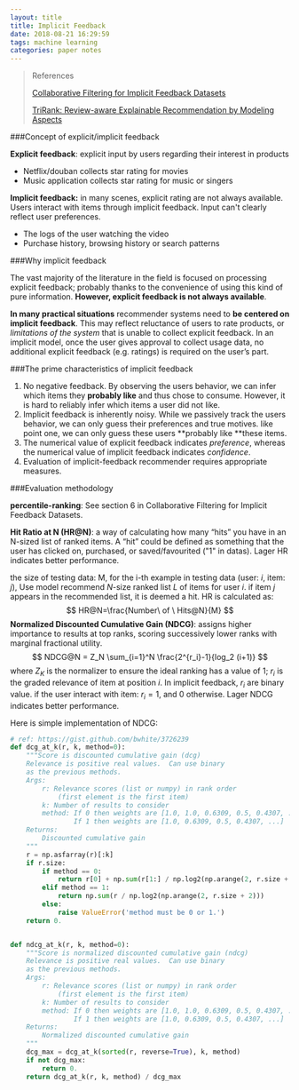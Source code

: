 ```yaml
---
layout: title
title: Implicit Feedback
date: 2018-08-21 16:29:59
tags: machine learning
categories: paper notes
---
```


> References
>
> [Collaborative Filtering for Implicit Feedback Datasets](http://yifanhu.net/PUB/cf.pdf)
>
> [TriRank: Review-aware Explainable Recommendation by Modeling Aspects](http://yifanhu.net/PUB/cf.pdf)

<!--- more --->

###Concept of explicit/implicit feedback

**Explicit feedback**:  explicit input by users regarding their interest in products

* Netflix/douban collects star rating for movies
* Music application collects star rating for music or singers

**Implicit feedback:** in many scenes, explicit rating are not always available. Users interact with items through implicit feedback. Input can't clearly reflect user preferences.

* The logs of the user watching the video
* Purchase history, browsing history or search patterns

###Why implicit feedback

The vast majority of the literature in the field is focused on processing explicit feedback; probably thanks to the convenience of using this kind of pure information. **However, explicit feedback is not always available**.

**In many practical situations** recommender systems need to **be centered on implicit feedback**. This may reflect reluctance of users to rate products, or *limitations of the system* that is unable to collect explicit feedback. In an implicit model, once the user gives approval to collect usage data, no additional explicit feedback (e.g. ratings) is required on the user’s part.

###The prime characteristics of implicit feedback

1. No negative feedback. By observing the users behavior, we can infer which items they **probably like** and thus chose to consume. However, it is hard to reliably infer which items a user did not like.  
2. Implicit feedback is inherently noisy.  While we passively track the users behavior, we can only guess their preferences and true motives. like point one, we can only guess these users **probably like **these items.
3. The numerical value of explicit feedback indicates *preference*, whereas the numerical value of implicit feedback indicates *confidence*.
4. Evaluation of implicit-feedback recommender requires appropriate measures.

###Evaluation methodology

**percentile-ranking**: See section 6 in Collaborative Filtering for Implicit Feedback Datasets.

**Hit Ratio at N (HR@N)**: a way of calculating how many “hits” you have in an N-sized list of ranked items. A “hit” could be defined as something that the user has clicked on, purchased, or saved/favourited ("1" in datas). Lager HR indicates better performance.

the size of testing data: M, for the i-th example in testing data (user: $i$, item: $j$), Use model recommend $N$-size ranked list $L$ of items for user $i$. if item $j$ appears in the recommended list, it is deemed a hit. HR is calculated as:
$$
HR@N=\frac{Number\ of \ Hits@N}{M}
$$
**Normalized Discounted Cumulative Gain (NDCG)**: assigns higher importance to results at top ranks, scoring successively lower ranks with marginal fractional utility.
$$
NDCG@N = Z_N \sum_{i=1}^N \frac{2^{r_i}-1}{log_2 (i+1)}
$$
where $Z_K$ is the normalizer to ensure the ideal ranking has a value of 1; $r_i$ is the graded relevance of item at position $i$. In implicit feedback, $r_i$ are binary value. if the user interact with item: $r_i = 1$, and 0 otherwise. Lager NDCG indicates better performance.

Here is simple implementation of NDCG:

```python
# ref: https://gist.github.com/bwhite/3726239
def dcg_at_k(r, k, method=0):
    """Score is discounted cumulative gain (dcg)
    Relevance is positive real values.  Can use binary
    as the previous methods.
    Args:
        r: Relevance scores (list or numpy) in rank order
            (first element is the first item)
        k: Number of results to consider
        method: If 0 then weights are [1.0, 1.0, 0.6309, 0.5, 0.4307, ...]
                If 1 then weights are [1.0, 0.6309, 0.5, 0.4307, ...]
    Returns:
        Discounted cumulative gain
    """
    r = np.asfarray(r)[:k]
    if r.size:
        if method == 0:
            return r[0] + np.sum(r[1:] / np.log2(np.arange(2, r.size + 1)))
        elif method == 1:
            return np.sum(r / np.log2(np.arange(2, r.size + 2)))
        else:
            raise ValueError('method must be 0 or 1.')
    return 0.


def ndcg_at_k(r, k, method=0):
    """Score is normalized discounted cumulative gain (ndcg)
    Relevance is positive real values.  Can use binary
    as the previous methods.
    Args:
        r: Relevance scores (list or numpy) in rank order
            (first element is the first item)
        k: Number of results to consider
        method: If 0 then weights are [1.0, 1.0, 0.6309, 0.5, 0.4307, ...]
                If 1 then weights are [1.0, 0.6309, 0.5, 0.4307, ...]
    Returns:
        Normalized discounted cumulative gain
    """
    dcg_max = dcg_at_k(sorted(r, reverse=True), k, method)
    if not dcg_max:
        return 0.
    return dcg_at_k(r, k, method) / dcg_max
```


